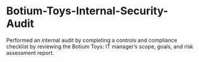 # Botium-Toys-Internal-Security-Audit
Performed an internal audit by completing a controls and compliance checklist by reviewing the Botium Toys: IT manager’s scope, goals, and risk assessment report. 
